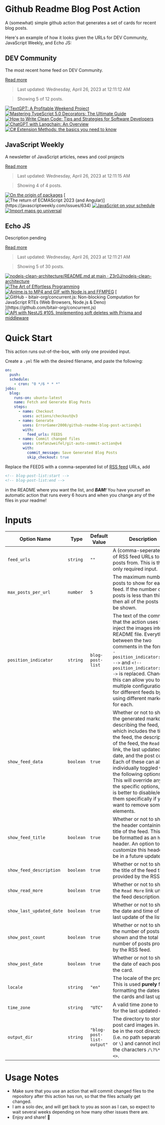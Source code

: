 # Github Readme Blog Post Action

A (somewhat) simple github action that generates a set of cards for recent blog posts.

Here's an example of how it looks given the URLs for DEV Community, JavaScript Weekly, and Echo JS:

<!-- post-list:start -->
## DEV Community

The most recent home feed on DEV Community.

[Read more](https://dev.to)
> Last updated: Wednesday, April 26, 2023 at 12:11:12 AM

> Showing 5 of 12 posts.

[![TextGPT: A Profitable Weekend Project](https://raw.githubusercontent.com/ErrorGamer2000/github-readme-blog-post-action/main/generated_files/DEV_Community/TextGPT__A_Profitable_Weekend_Project.svg)](https://dev.to/fvaldes33/textgpt-a-profitable-weekend-project-1e01)
[![Mastering TypeScript 5.0 Decorators: The Ultimate Guide](https://raw.githubusercontent.com/ErrorGamer2000/github-readme-blog-post-action/main/generated_files/DEV_Community/Mastering_TypeScript_5.0_Decorators__The_Ultimate_Guide.svg)](https://dev.to/pipaliyachirag/mastering-typescript-50-decorators-the-ultimate-guide-26f0)
[![How to Write Clean Code: Tips and Strategies for Software Developers](https://raw.githubusercontent.com/ErrorGamer2000/github-readme-blog-post-action/main/generated_files/DEV_Community/How_to_Write_Clean_Code__Tips_and_Strategies_for_Software_Developers.svg)](https://dev.to/sunalii/how-to-write-clean-code-tips-and-strategies-for-software-developers-22l4)
[![ChatGPT with Langchain: An Overview](https://raw.githubusercontent.com/ErrorGamer2000/github-readme-blog-post-action/main/generated_files/DEV_Community/ChatGPT_with_Langchain__An_Overview.svg)](https://dev.to/royrebello/chatgpt-with-langchain-an-overview-3ppg)
[![C# Extension Methods: the basics you need to know](https://raw.githubusercontent.com/ErrorGamer2000/github-readme-blog-post-action/main/generated_files/DEV_Community/C__Extension_Methods__the_basics_you_need_to_know.svg)](https://dev.to/katerinamykhailyk/c-extension-methods-the-basics-you-need-to-know-164i)


## JavaScript Weekly

A newsletter of JavaScript articles, news and cool projects

[Read more](https://javascriptweekly.com/)
> Last updated: Wednesday, April 26, 2023 at 12:11:15 AM

> Showing 4 of 4 posts.

[![On the origin of packages](https://raw.githubusercontent.com/ErrorGamer2000/github-readme-blog-post-action/main/generated_files/JavaScript_Weekly/On_the_origin_of_packages.svg)](https://javascriptweekly.com/issues/635)
[![The return of ECMAScript 2023 (and Angular)](https://raw.githubusercontent.com/ErrorGamer2000/github-readme-blog-post-action/main/generated_files/JavaScript_Weekly/The_return_of_ECMAScript_2023_(and_Angular).svg)](https://javascriptweekly.com/issues/634)
[![JavaScript on your schedule](https://raw.githubusercontent.com/ErrorGamer2000/github-readme-blog-post-action/main/generated_files/JavaScript_Weekly/JavaScript_on_your_schedule.svg)](https://javascriptweekly.com/issues/633)
[![Import maps go universal](https://raw.githubusercontent.com/ErrorGamer2000/github-readme-blog-post-action/main/generated_files/JavaScript_Weekly/Import_maps_go_universal.svg)](https://javascriptweekly.com/issues/632)


## Echo JS

Description pending

[Read more](
http://www.echojs.com
)
> Last updated: Wednesday, April 26, 2023 at 12:11:21 AM

> Showing 5 of 30 posts.

[![nodejs-clean-architecture/README.md at main · Z3r0J/nodejs-clean-architecture](https://raw.githubusercontent.com/ErrorGamer2000/github-readme-blog-post-action/main/generated_files/_Echo_JS_/nodejs-clean-architecture_README.md_at_main_·_Z3r0J_nodejs-clean-architecture.svg)](https://github.com/Z3r0J/nodejs-clean-architecture)
[![The Art of Effortless Programming](https://raw.githubusercontent.com/ErrorGamer2000/github-readme-blog-post-action/main/generated_files/_Echo_JS_/The_Art_of_Effortless_Programming.svg)](https://medium.com/javascript-scene/the-art-of-effortless-programming-3e1860abe1d3)
[![Anime.js to MP4 and GIF with Node.js and FFMPEG](https://raw.githubusercontent.com/ErrorGamer2000/github-readme-blog-post-action/main/generated_files/_Echo_JS_/Anime.js_to_MP4_and_GIF_with_Node.js_and_FFMPEG.svg)](https://soshace.com/anime-js-to-mp4-and-gif-with-node-js-and-ffmpeg/)
[![GitHub - bitair-org/concurrent.js: Non-blocking Computation for JavaScript RTEs (Web Browsers, Node.js & Deno)](https://raw.githubusercontent.com/ErrorGamer2000/github-readme-blog-post-action/main/generated_files/_Echo_JS_/GitHub_-_bitair-org_concurrent.js__Non-blocking_Computation_for_JavaScript_RTEs_(Web_Browsers__Node.js___Deno).svg)](https://github.com/bitair-org/concurrent.js)
[![API with NestJS #105. Implementing soft deletes with Prisma and middleware](https://raw.githubusercontent.com/ErrorGamer2000/github-readme-blog-post-action/main/generated_files/_Echo_JS_/API_with_NestJS__105._Implementing_soft_deletes_with_Prisma_and_middleware.svg)](https://wanago.io/2023/04/24/api-nestjs-prisma-soft-deletes/)


<!-- post-list:end -->

# Quick Start

This action runs out-of-the-box, with only one provided input.

Create a `.yml` file with the desired filename, and paste the following:

```yml
on:
  push:
  schedule:
    - cron: "0 */6 * * *"
jobs:
  blog:
    runs-on: ubuntu-latest
    name: Fetch and Generate Blog Posts
    steps:
      - name: Checkout
        uses: actions/checkout@v3
      - name: Generate
        uses: ErrorGamer2000/github-readme-blog-post-action@v1
        with:
          feed_urls: FEEDS
      - name: Commit changed files
        uses: stefanzweifel/git-auto-commit-action@v4
        with:
          commit_message: Save Generated Blog Posts
          skip_checkout: true
```

Replace the FEEDS with a comma-seperated list of [RSS feed](https://rss.com/blog/how-do-rss-feeds-work/) URLs, add

```md
<!-- blog-post-list:start -->
<!-- blog-post-list:end -->
```

in the README where you want the list, and **_BAM!_** You have yourself an automatic action that runs every 6 hours and when you change any of the files in your readme!

# Inputs

<table>
  <thead>
    <tr>
      <th>Option Name</th>
      <th>Type</th>
      <th>Default Value</th>
      <th>Description</th>
    </tr>
  </thead>
  <tbody>
    <tr>
      <td><code>feed_urls</code></td>
      <td><code>string</code></td>
      <td><code>""</code></td>
      <td>A (comma-seperated) list of RSS feed URLs to load posts from. This is the only required input.</td>
    </tr>
    <tr>
      <td><code>max_posts_per_url</code></td>
      <td><code>number</code></td>
      <td><code>5</code></td>
      <td>The maximum number of posts to show for each feed. If the number of posts is less than this, then all of the posts will be shown.</td>
    </tr>
    <tr>
      <td><code>position_indicator</code></td>
      <td><code>string</code></td>
      <td><code>blog-post-list</code></td>
      <td>The text of the comments that the action uses to inject the images into the README file. Everything between the two comments in the form <code>&lt;!-- position_indicator:start --&gt;</code> and <code>&lt;!-- position_indicator:end --&gt;</code> is replaced. Changing this can allow you to use multiple configurations for different feeds by using different markers for each.</td>
    </tr>
    <tr>
      <td><code>show_feed_data</code></td>
      <td><code>boolean</code></td>
      <td><code>true</code></td>
      <td>Whether or not to show the generated markdown describing the feed, which includes the title of the feed, the description of the feed, the <code>Read More</code> link, the last updated date, and the post count. Each of these can also be individually toggled with the following options. This will override any of the specific options, so it is better to disable/enable them specifically if you want to remove some elements.</td>
    </tr>
    <tr>
      <td><code>show_feed_title</code></td>
      <td><code>boolean</code></td>
      <td><code>true</code></td>
      <td>Whether or not to show the header containing the title of the feed. This will be formatted as an <code>h2</code> header. An option to customize this header will be in a future update.</td>
    </tr>
    <tr>
      <td><code>show_feed_description</code></td>
      <td><code>boolean</code></td>
      <td><code>true</code></td>
      <td>Whether or not to show the title of the feed that is provided by the RSS feed.</td>
    </tr>
    <tr>
      <td><code>show_read_more</code></td>
      <td><code>boolean</code></td>
      <td><code>true</code></td>
      <td>Whether or not to show the <code>Read More</code> link under the feed description.</td>
    </tr>
    <tr>
      <td><code>show_last_updated_date</code></td>
      <td><code>boolean</code></td>
      <td><code>true</code></td>
      <td>Whether or not to show the date and time of the last update of the list.</td>
    </tr>
    <tr>
      <td><code>show_post_count</code></td>
      <td><code>boolean</code></td>
      <td><code>true</code></td>
      <td>Whether or not to show the number of posts shown and the total number of posts provided by the RSS feed.</td>
    </tr>
    <tr>
      <td><code>show_post_date</code></td>
      <td><code>boolean</code></td>
      <td><code>true</code></td>
      <td>Whether or not to show the date of each post on the card.</td>
    </tr>
    <tr>
      <td><code>locale</code></td>
      <td><code>string</code></td>
      <td><code>"en"</code></td>
      <td>The locale of the project. This is used <strong>purely</strong> for formatting the dates of the cards and last update.</td>
    </tr>
    <tr>
      <td><code>time_zone</code></td>
      <td><code>string</code></td>
      <td><code>"UTC"</code></td>
      <td>A valid time zone to use for the last updated date.</td>
    </tr>
    <tr>
      <td><code>output_dir</code></td>
      <td><code>string</code></td>
      <td><code>"blog-post-list-output"</code></td>
      <td>The directory to store the post card images in. Must be in the root directory (i.e. no path separators <code>/</code> or <code>\</code>) and cannot include the characters <code>/\?%*:|"&lt;&gt;</code>.</td>
    </tr>
<!--
    <tr>
      <td><code></code></td>
      <td><cde></cde></td>
      <td><code></code></td>
      <td></td>
    </tr>
-->
  </tbody>
</table>

# Usage Notes

- Make sure that you use an action that will commit changed files to the repository after this action has run, so that the files actually get changed.
- I am a solo dev, and will get back to you as soon as I can, so expect to wait several weeks depending on how many other issues there are.
- Enjoy and share! 🤗
